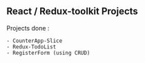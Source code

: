 ## React / Redux-toolkit Projects
Projects done :
```
- CounterApp-Slice
- Redux-TodoList
- RegisterForm (using CRUD)
